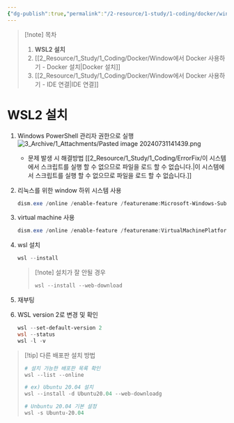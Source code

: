 ```yaml
---
{"dg-publish":true,"permalink":"/2-resource/1-study/1-coding/docker/window-docker-wsl-2/","tags":["Study/Coding/Docker"],"noteIcon":"","created":"2024-07-31"}
---
```


>[!note] 목차
>1. **WSL2 설치**
>2. [[2_Resource/1_Study/1_Coding/Docker/Window에서 Docker 사용하기 - Docker 설치\|Docker 설치]]
>3. [[2_Resource/1_Study/1_Coding/Docker/Window에서 Docker 사용하기 - IDE 연결\|IDE 연결]]

# WSL2 설치
1. Windows PowerShell 관리자 권한으로 실행
	![3_Archive/1_Attachments/Pasted image 20240731141439.png](/img/user/3_Archive/1_Attachments/Pasted%20image%2020240731141439.png)
	
	- 문제 발생 시 해결방법
	  [[2_Resource/1_Study/1_Coding/ErrorFix/이 시스템에서 스크립트를 실행 할 수 없으므로 파일을 로드 할 수 없습니다.\|이 시스템에서 스크립트를 실행 할 수 없으므로 파일을 로드 할 수 없습니다.]]

2. 리눅스를 위한 window 하위 시스템 사용
	```powershell
	dism.exe /online /enable-feature /featurename:Microsoft-Windows-Subsystem-Linux /all /norestart
	```

3. virtual machine 사용
	```powershell
	dism.exe /online /enable-feature /featurename:VirtualMachinePlatform /all /norestart
	```

1. wsl 설치
	```powershell
	wsl --install
	```
	>[!note] 설치가 잘 안될 경우
	>```powershell
	>wsl --install --web-download
	>```

1. 재부팅
2. WSL version 2로 변경 및 확인
	```powershell
	wsl --set-default-version 2
	wsl --status
	wsl -l -v
	```

>[!tip] 다른 배포판 설치 방법
>```powershell
># 설치 가능한 배포판 목록 확인
>wsl --list --online
>
># ex) Ubuntu 20.04 설치
>wsl --install -d Ubuntu20.04 --web-downloadg
>
># Unbuntu 20.04 기본 설정
>wsl -s Ubuntu-20.04
>```